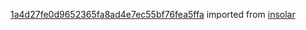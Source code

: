 [1a4d27fe0d9652365fa8ad4e7ec55bf76fea5ffa](https://github.com/insolar/insolar/commit/1a4d27fe0d9652365fa8ad4e7ec55bf76fea5ffa) imported from [insolar](https://github.com/insolar/insolar)
